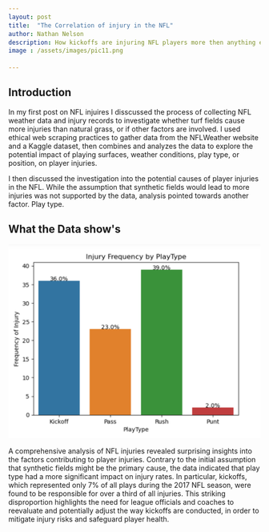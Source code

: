 ```yaml
---
layout: post
title:  "The Correlation of injury in the NFL"
author: Nathan Nelson
description: How kickoffs are injuring NFL players more then anything else. 
image : /assets/images/pic11.png

---
```


## Introduction 
In my first post on NFL injuires I disscussed the process of collecting NFL weather data and injury records to investigate whether turf fields cause more injuries than natural grass, or if other factors are involved. I used ethical web scraping practices to gather data from the NFLWeather website and a Kaggle dataset, then combines and analyzes the data to explore the potential impact of playing surfaces, weather conditions, play type, or position, on player injuries.

I then discussed the investigation into the potential causes of player injuries in the NFL. While the assumption that synthetic fields would lead to more injuries was not supported by the data, analysis pointed towards another factor. Play type.

## What the Data show's

<img src="https://raw.githubusercontent.com/natetheknight75/my386blog/main/assets/images/bestpic.png" width="700">

A comprehensive analysis of NFL injuries revealed surprising insights into the factors contributing to player injuries. Contrary to the initial assumption that synthetic fields might be the primary cause, the data indicated that play type had a more significant impact on injury rates. In particular, kickoffs, which represented only 7% of all plays during the 2017 NFL season, were found to be responsible for over a third of all injuries. This striking disproportion highlights the need for league officials and coaches to reevaluate and potentially adjust the way kickoffs are conducted, in order to mitigate injury risks and safeguard player health. 









